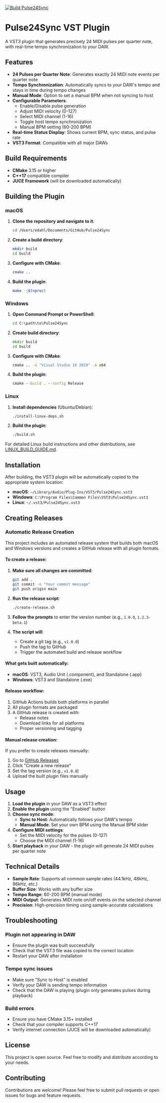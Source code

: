 [![Build Pulse24Sync](https://github.com/Skeyelab/Pulse24Sync/actions/workflows/build.yml/badge.svg)](https://github.com/Skeyelab/Pulse24Sync/actions/workflows/build.yml)

# Pulse24Sync VST Plugin

A VST3 plugin that generates precisely 24 MIDI pulses per quarter note, with real-time tempo synchronization to your DAW.

## Features

- **24 Pulses per Quarter Note**: Generates exactly 24 MIDI note events per quarter note
- **Tempo Synchronization**: Automatically syncs to your DAW's tempo and stays in time during tempo changes
- **Manual Mode**: Option to set a manual BPM when not syncing to host
- **Configurable Parameters**:
  - Enable/Disable pulse generation
  - Adjust MIDI velocity (0-127)
  - Select MIDI channel (1-16)
  - Toggle host tempo synchronization
  - Manual BPM setting (60-200 BPM)
- **Real-time Status Display**: Shows current BPM, sync status, and pulse rate
- **VST3 Format**: Compatible with all major DAWs

## Build Requirements

- **CMake** 3.15 or higher
- **C++17** compatible compiler
- **JUCE Framework** (will be downloaded automatically)

## Building the Plugin

### macOS

1. **Clone the repository and navigate to it**:
   ```bash
   cd /Users/edahl/Documents/GitHub/Pulse24Sync
   ```

2. **Create a build directory**:
   ```bash
   mkdir build
   cd build
   ```

3. **Configure with CMake**:
   ```bash
   cmake ..
   ```

4. **Build the plugin**:
   ```bash
   make -j$(nproc)
   ```

### Windows

1. **Open Command Prompt or PowerShell**:
   ```cmd
   cd C:\path\to\Pulse24Sync
   ```

2. **Create build directory**:
   ```cmd
   mkdir build
   cd build
   ```

3. **Configure with CMake**:
   ```cmd
   cmake .. -G "Visual Studio 16 2019" -A x64
   ```

4. **Build the plugin**:
   ```cmd
   cmake --build . --config Release
   ```

### Linux

1. **Install dependencies** (Ubuntu/Debian):
   ```bash
   ./install-linux-deps.sh
   ```

2. **Build the plugin**:
   ```bash
   ./build.sh
   ```

For detailed Linux build instructions and other distributions, see [LINUX_BUILD_GUIDE.md](LINUX_BUILD_GUIDE.md).

## Installation

After building, the VST3 plugin will be automatically copied to the appropriate system location:

- **macOS**: `~/Library/Audio/Plug-Ins/VST3/Pulse24Sync.vst3`
- **Windows**: `C:\Program Files\Common Files\VST3\Pulse24Sync.vst3`
- **Linux**: `~/.vst3/Pulse24Sync.vst3`

## Creating Releases

### Automatic Release Creation

This project includes an automated release system that builds both macOS and Windows versions and creates a GitHub release with all plugin formats.

#### To create a release:

1. **Make sure all changes are committed**:
   ```bash
   git add .
   git commit -m "Your commit message"
   git push origin main
   ```

2. **Run the release script**:
   ```bash
   ./create-release.sh
   ```

3. **Follow the prompts** to enter the version number (e.g., `1.0.0`, `1.2.3-beta.1`)

4. **The script will**:
   - Create a git tag (e.g., `v1.0.0`)
   - Push the tag to GitHub
   - Trigger the automated build and release workflow

#### What gets built automatically:

- **macOS**: VST3, Audio Unit (.component), and Standalone (.app)
- **Windows**: VST3 and Standalone (.exe)

#### Release workflow:

1. GitHub Actions builds both platforms in parallel
2. All plugin formats are packaged
3. A GitHub release is created with:
   - Release notes
   - Download links for all platforms
   - Proper versioning and tagging

#### Manual release creation:

If you prefer to create releases manually:
1. Go to [GitHub Releases](https://github.com/your-repo/releases)
2. Click "Create a new release"
3. Set the tag version (e.g., `v1.0.0`)
4. Upload the built plugin files manually

## Usage

1. **Load the plugin** in your DAW as a VST3 effect
2. **Enable the plugin** using the "Enabled" button
3. **Choose sync mode**:
   - **Sync to Host**: Automatically follows your DAW's tempo
   - **Manual Mode**: Set your own BPM using the Manual BPM slider
4. **Configure MIDI settings**:
   - Set the MIDI velocity for the pulses (0-127)
   - Choose the MIDI channel (1-16)
5. **Start playback** in your DAW - the plugin will generate 24 MIDI pulses per quarter note

## Technical Details

- **Sample Rate**: Supports all common sample rates (44.1kHz, 48kHz, 96kHz, etc.)
- **Buffer Size**: Works with any buffer size
- **Tempo Range**: 60-200 BPM (manual mode)
- **MIDI Output**: Generates MIDI note on/off events on the selected channel
- **Precision**: High-precision timing using sample-accurate calculations

## Troubleshooting

### Plugin not appearing in DAW
- Ensure the plugin was built successfully
- Check that the VST3 file was copied to the correct location
- Restart your DAW after installation

### Tempo sync issues
- Make sure "Sync to Host" is enabled
- Verify your DAW is sending tempo information
- Check that the DAW is playing (plugin only generates pulses during playback)

### Build errors
- Ensure you have CMake 3.15+ installed
- Check that your compiler supports C++17
- Verify internet connection (JUCE will be downloaded automatically)

## License

This project is open source. Feel free to modify and distribute according to your needs.

## Contributing

Contributions are welcome! Please feel free to submit pull requests or open issues for bugs and feature requests.
